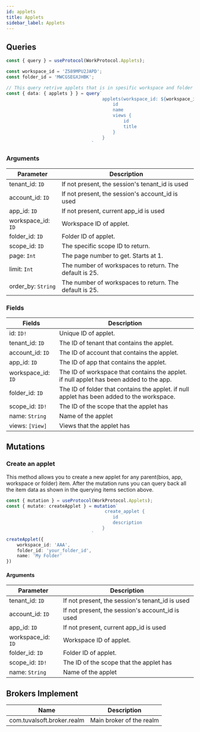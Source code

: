 ```yaml
---
id: applets
title: Applets
sidebar_label: Applets
---
```



## Queries

```ts
const { query } = useProtocol(WorkProtocol.Applets);

const workspace_id = 'Z589MPU2JAPD';
const folder_id = 'MWCGSEGXJHBK';

// This query retrive applets that is in spesific workspace and folder
const { data: { applets } } = query`
                                    applets(workspace_id: ${workspace_id}, folder_id: ${folder_id} ) {
                                        id
                                        name
                                        views {
                                            id
                                            title
                                        }
                                    }
                                `
```

### Arguments
| Parameter              | Description                                            |
| ---------------------- | ------------------------------------------------------ |
| tenant_id: ```ID```    | If not present, the session's tenant_id is used        |
| account_id: ```ID```   | If not present, the session's account_id is used       |
| app_id: ```ID```       | If not present, current app_id is used                 |
| workspace_id: ```ID``` | Workspace ID of applet.                                |
| folder_id: ```ID```    | Folder ID of applet.                                   |
| scope_id: ```ID```     | The specific scope ID to return.                       |
| page: ```Int```        | The page number to get. Starts at 1.                   |
| limit: ```Int```       | The number of workspaces to return. The default is 25. |
| order_by: ```String``` | The number of workspaces to return. The default is 25. |

### Fields
| Fields                 | Description                                                                                 |
| ---------------------- | ------------------------------------------------------------------------------------------- |
| id: ```ID!```          | Unique ID of applet.                                                                        |
| tenant_id: ```ID```    | The ID of tenant  that contains the applet.                                                 |
| account_id: ```ID```   | The ID of account  that contains the applet.                                                |
| app_id: ```ID```       | The ID of app  that contains the applet.                                                    |
| workspace_id: ```ID``` | The ID of workspace  that contains the applet. if null applet has been added to the app.    |
| folder_id: ```ID```    | The ID of folder  that contains the applet. if null applet has been added to the workspace. |
| scope_id: ```ID!```    | The ID of the scope that the applet has                                                     |
| name: ```String```     | Name of the applet                                                                          |
| views: ```[View]```    | Views that the applet has                                                                   |


## Mutations

### Create an applet
This method allows you to create a new applet for any parent(bios, app, workspace or folder) item. After the mutation runs you can query back all the item data as shown in the querying items section above.

```ts
const { mutation } = useProtocol(WorkProtocol.Applets);
const { mutate: createApplet } = mutation`
                                     create_applet {
                                        id
                                        description
                                    }
                                `
createApplet({
    workspace_id: 'AAA',
    folder_id: 'your_folder_id',
    name: 'My Folder'
})

```
#### Arguments
| Parameter              | Description                                      |
| ---------------------- | ------------------------------------------------ |
| tenant_id: ```ID```    | If not present, the session's tenant_id is used  |
| account_id: ```ID```   | If not present, the session's account_id is used |
| app_id: ```ID```       | If not present, current app_id is used           |
| workspace_id: ```ID``` | Workspace ID of applet.                          |
| folder_id: ```ID```    | Folder ID of applet.                             |
| scope_id: ```ID!```    | The ID of the scope that the applet has          |
| name: ```String```     | Name of the applet                               |


## Brokers Implement

| Name                     | Description                     |
| ------------------------ | ------------------------------- |
| com.tuvalsoft.broker.realm | Main broker of the realm  |